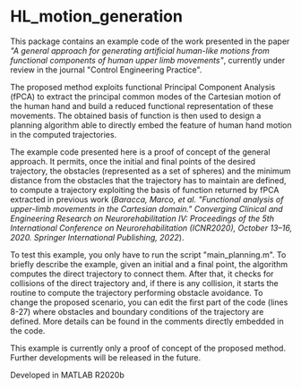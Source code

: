 # HL_motion_generation
This package contains an example code of the work presented in the paper _"A general approach for generating artificial human-like motions from functional components of human upper limb movements"_, currently under review in the journal "Control Engineering Practice".

The proposed method exploits functional Principal Component Analysis (fPCA) to extract the principal common modes of the Cartesian motion of the human hand and build a reduced functional representation of these movements. The obtained basis of function is then used to design a planning algorithm able to directly embed the feature of human hand motion in the computed trajectories. 

The example code presented here is a proof of concept of the general approach. It permits, once the initial and final points of the desired trajectory, the obstacles (represented as a set of spheres) and the minimum distance from the obstacles that the trajectory has to maintain are defined, to compute a trajectory exploiting the basis of function returned by fPCA extracted in previous work (_Baracca, Marco, et al. "Functional analysis of upper-limb movements in the Cartesian domain." Converging Clinical and Engineering Research on Neurorehabilitation IV: Proceedings of the 5th International Conference on Neurorehabilitation (ICNR2020), October 13–16, 2020. Springer International Publishing, 2022_). 

To test this example, you only have to run the script "main_planning.m". To briefly describe the example, given an initial and a final point, the algorithm computes the direct trajectory to connect them. After that, it checks for collisions of the direct trajectory and, if there is any collision, it starts the routine to compute the trajectory performing obstacle avoidance.
To change the proposed scenario, you can edit the first part of the code (lines 8-27) where obstacles and boundary conditions of the trajectory are defined. More details can be found in the comments directly embedded in the code.

This example is currently only a proof of concept of the proposed method. Further developments will be released in the future.

Developed in MATLAB R2020b

